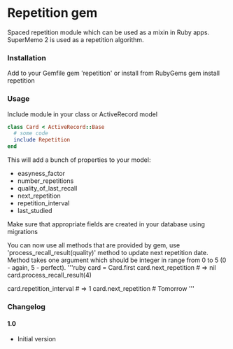 # Repetition gem
Spaced repetition module which can be used as a mixin in Ruby apps. SuperMemo 2 is used as a repetition algorithm.

### Installation
Add to your Gemfile
    gem 'repetition'
or install from RubyGems
    gem install repetition

### Usage
Include module in your class or ActiveRecord model
```ruby
class Card < ActiveRecord::Base
  # some code
  include Repetition
end
```

This will add a bunch of properties to your model:
* easyness_factor
* number_repetitions
* quality_of_last_recall
* next_repetition
* repetition_interval
* last_studied

Make sure that appropriate fields are created in your database using migrations

You can now use all methods that are provided by gem, use 'process_recall_result(quality)' method to update next repetition date. Method takes one argument which should be integer in range from 0 to 5 (0 - again, 5 - perfect).
'''ruby
card = Card.first
card.next_repetition # => nil
card.process_recall_result(4)

card.repetition_interval # => 1
card.next_repetition # Tomorrow
'''

### Changelog
#### 1.0
* Initial version